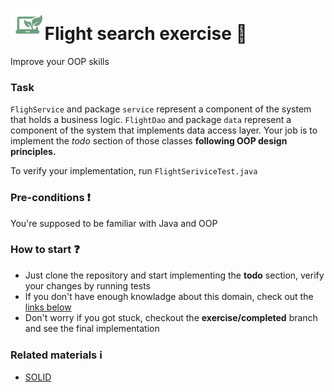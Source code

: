 # <img src="https://raw.githubusercontent.com/bobocode-projects/resources/master/image/logo_transparent_background.png" height=50/>Flight search exercise :muscle:
Improve your OOP skills
### Task
`FlighService` and package `service` represent a component of the system that holds a business logic. `FlightDao` 
and package `data` represent a component of the system that implements data access layer. Your job is to implement 
the *todo* section of those classes **following OOP design principles.**  

To verify your implementation, run `FlightSeriviceTest.java`
 
### Pre-conditions :heavy_exclamation_mark:
You're supposed to be familiar with Java and OOP

### How to start :question:
* Just clone the repository and start implementing the **todo** section, verify your changes by running tests
* If you don't have enough knowladge about this domain, check out the [links below](#related-materials-information_source)
* Don't worry if you got stuck, checkout the **exercise/completed** branch and see the final implementation
 
### Related materials :information_source:
 * [SOLID](https://en.wikipedia.org/wiki/SOLID)
 

